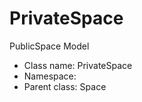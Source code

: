 PrivateSpace
===============

PublicSpace Model




* Class name: PrivateSpace
* Namespace: 
* Parent class: Space








